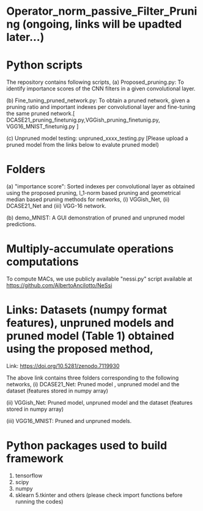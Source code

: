 # Operator_norm_passive_Filter_Pruning (ongoing, links will be upadted later...)

# Python scripts 
The repository contains following scripts,
(a) Proposed_pruning.py:  To identify importance scores of the CNN filters in a given convolutional layer.

(b) Fine_tuning_pruned_network.py: To obtain a pruned network, given a pruning ratio and important indexes per convolutional layer and fine-tuning the same pruned network.[ DCASE21_pruning_finetunig.py,VGGish_pruning_finetunig.py,  VGG16_MNIST_finetunig.py ] 

(c) Unpruned model testing:   unpruned_xxxx_testing.py [Please upload a pruned model from the links below to evalute pruned model) 


# Folders


(a) "importance score":  Sorted indexes per convolutional layer as obtained using the proposed pruning, l_1-norm based pruning and geometrical median based pruning methods for networks, (i) VGGish_Net, (ii) DCASE21_Net and (iii) VGG-16 network.

(b) demo_MNIST: A GUI demonstration of pruned and unpruned model predictions.


# Multiply-accumulate operations computations

To compute MACs, we use publicly available "nessi.py" script available at https://github.com/AlbertoAncilotto/NeSsi

# Links: Datasets (numpy format features), unpruned models and pruned model (Table 1) obtained using the proposed method,
Link:  https://doi.org/10.5281/zenodo.7119930

The above link contains three folders corresponding to the following networks,
(i) DCASE21_Net:  Pruned model , unpruned model and the dataset (features stored in numpy array)

(ii) VGGish_Net: Pruned model, unpruned model and the dataset (features stored in numpy array)

(iii) VGG16_MNIST: Pruned and unpruned models.


# Python packages used to build framework
1. tensorflow
2. scipy
3. numpy
4. sklearn
5.tkinter
and others (please check import functions before running the codes)


